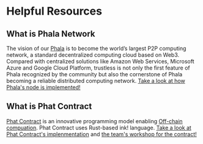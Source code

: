 # Helpful Resources

## What is Phala Network

The vision of our [Phala](https://wiki.phala.network/en-us/general/phala-network/intro/) is to become the world’s largest P2P computing network, a standard decentralized computing cloud based on Web3. Compared with centralized solutions like Amazon Web Services, Microsoft Azure and Google Cloud Platform, trustless is not only the first feature of Phala recognized by the community but also the cornerstone of Phala becoming a reliable distributed computing network. [Take a look at how Phala's node is implemented!](https://github.com/Phala-Network)

## What is Phat Contract

[Phat Contract](https://wiki.phala.network/en-us/build/general/intro/) is an innovative programming model enabling [Off-chain compuation](https://medium.com/phala-network/fat-contract-introduce-off-chain-computation-to-smart-contract-dfc5839d5fb8). Phat Contract uses Rust-based ink! language. [Take a look at Phat Contract's implenmentation](https://github.com/Phala-Network/awesome-phat-contracts) and [the team's workshop for the contract!](https://github.com/Phala-Network/fat-contract-workshop)
